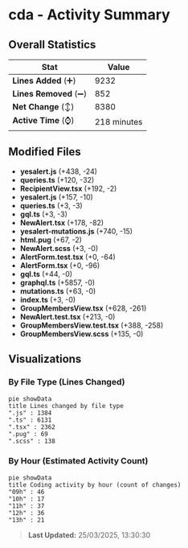 # cda - Activity Summary 

## Overall Statistics

| Stat                   | Value                                                             |
| ---------------------- | ----------------------------------------------------------------- |
| **Lines Added** (➕)   | 9232                                          |
| **Lines Removed** (➖) | 852                                        |
| **Net Change** (↕)    | 8380                |
| **Active Time** (⌚)   | 218 minutes |


## Modified Files
- **yesalert.js** (+438, -24)
- **queries.ts** (+120, -32)
- **RecipientView.tsx** (+192, -2)
- **yesalert.js** (+157, -10)
- **queries.ts** (+3, -3)
- **gql.ts** (+3, -3)
- **NewAlert.tsx** (+178, -82)
- **yesalert-mutations.js** (+740, -15)
- **html.pug** (+67, -2)
- **NewAlert.scss** (+3, -0)
- **AlertForm.test.tsx** (+0, -64)
- **AlertForm.tsx** (+0, -96)
- **gql.ts** (+44, -0)
- **graphql.ts** (+5857, -0)
- **mutations.ts** (+63, -0)
- **index.ts** (+3, -0)
- **GroupMembersView.tsx** (+628, -261)
- **NewAlert.test.tsx** (+213, -0)
- **GroupMembersView.test.tsx** (+388, -258)
- **GroupMembersView.scss** (+135, -0)

## Visualizations

### By File Type (Lines Changed)

```mermaid
pie showData
title Lines changed by file type
".js" : 1384
".ts" : 6131
".tsx" : 2362
".pug" : 69
".scss" : 138
```

### By Hour (Estimated Activity Count)

```mermaid
pie showData
title Coding activity by hour (count of changes)
"09h" : 46
"10h" : 17
"11h" : 37
"12h" : 36
"13h" : 21
```


> **Last Updated:** 25/03/2025, 13:30:30